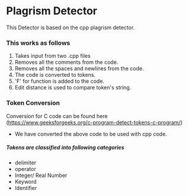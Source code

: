 # Plagrism Detector

This Detector is based on the cpp plagrism detector.

### This works as follows

1. Takes input from two .cpp files
2. Removes all the comments from the code.
3. Removes all the spaces and newlines from the code.
4. The code is converted to tokens.
5. 'F' for function is added to the code.
6. Edit distance is used to compare token's string.

### Token Conversion

Conversion for C code can be found here (https://www.geeksforgeeks.org/c-program-detect-tokens-c-program/)

* We have converted the above code to be used with cpp code.

##### Tokens are classified into following categories
* delimiter
* operator
* Integer/ Real Number
* Keyword
* Identifier
